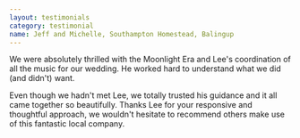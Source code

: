 ```yaml
---
layout: testimonials
category: testimonial
name: Jeff and Michelle, Southampton Homestead, Balingup
---
```


We were absolutely thrilled with the Moonlight Era and Lee's coordination of all the music for our wedding. He worked hard to understand what we did (and didn't) want.  
<!--break-->

Even though we hadn't met Lee, we totally trusted his guidance and it all came together so beautifully. Thanks Lee for your responsive and thoughtful approach, we wouldn't hesitate to recommend others make use of this fantastic local company.